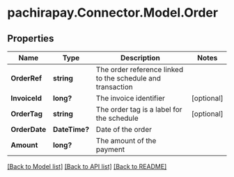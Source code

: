 
# pachirapay.Connector.Model.Order

## Properties

Name | Type | Description | Notes
------------ | ------------- | ------------- | -------------
**OrderRef** | **string** | The order reference linked to the schedule and transaction | 
**InvoiceId** | **long?** | The invoice identifier | [optional] 
**OrderTag** | **string** | The order tag is a label for the schedule | [optional] 
**OrderDate** | **DateTime?** | Date of the order | 
**Amount** | **long?** | The amount of the payment | 

[[Back to Model list]](../README.md#documentation-for-models)
[[Back to API list]](../README.md#documentation-for-api-endpoints)
[[Back to README]](../README.md)

